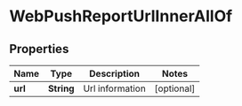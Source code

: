 

# WebPushReportUrlInnerAllOf


## Properties

| Name | Type | Description | Notes |
|------------ | ------------- | ------------- | -------------|
|**url** | **String** | Url information |  [optional] |



